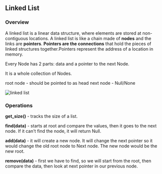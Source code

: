 ## Linked List

### Overview
A linked list is a linear data structure, where elements are stored at non-contiguous locations. A linked list is like a chain made of **nodes** and the links are **pointers**.
**Pointers are the connections** that hold the pieces of linked structures together.Pointers represent the address of a location in memory.

Every Node has 2 parts:
data and a pointer to the next Node.

It is a whole collection of Nodes.

root node - should be pointed to as head
next node - Null/None

![linked list](./img/linkedlist.png)


### Operations

**get_size()** - tracks the size of a list.

**find(data)** - starts at root and compare the values, then it goes to the next node. If it can't find the node, it will return Null.

**add(data)** - it will create a new node. It will change the next pointer so it would change the old root node to Next node. The new node would be the new root.

**remove(data)** - first we have to find, so we will start from the root, then compare the data, then look at next pointer in our previous node.  